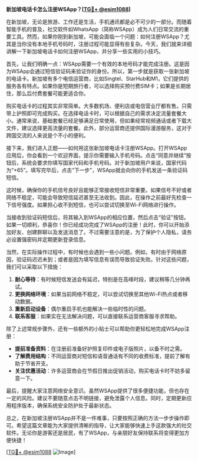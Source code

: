 **新加坡电话卡怎么注册WSApp？[[TG💪+ @esim1088](https://t.me/s/esim1088)]**

在新加坡，无论是旅游、工作还是生活，手机通讯都是必不可少的一部分。而随着智能手机的普及，社交软件如WhatsApp（简称WSApp）成为人们日常交流的重要工具。然而，如果你刚到新加坡，可能会面临一个问题：如何注册WSApp？尤其是当你没有本地手机号码时，注册过程可能显得有些复杂。今天，我们就来详细讲解一下新加坡电话卡如何注册WSApp，并分享一些实用的小技巧。

首先，让我们明确一点：WSApp需要一个有效的本地号码才能完成注册。这是因为WSApp会通过短信验证码来验证你的身份。所以，第一步就是获取一张新加坡的电话卡。新加坡有多个电信运营商，比如Singtel、StarHub和M1，它们提供的服务各有特点。如果你是短期旅行者，可以选择购买预付费SIM卡；如果是长期居住，那么后付费套餐可能更适合你。

购买电话卡的过程其实非常简单。大多数机场、便利店或电信营业厅都有售。只需带上护照即可完成购买。在选择电话卡时，可以根据自己的需求决定流量套餐大小。通常来说，基础套餐已经足够满足日常使用，但如果经常视频通话或者下载大文件，建议选择更高流量的套餐。此外，部分运营商还提供国际漫游服务，这对于跨国交流的人来说是个不小的便利。

接下来，我们进入正题——如何用这张新加坡电话卡注册WSApp。打开WSApp应用后，你会看到一个欢迎界面，提示你需要输入手机号码。点击“同意并继续”按钮后，系统会要求你填写国家代码和手机号码。对于新加坡用户来说，国家代码为“+65”。填写完毕后，点击“下一步”，WSApp就会向你的手机发送一条验证码短信。

这时候，确保你的手机信号良好且能够正常接收短信非常重要。如果信号不好或者网络不稳定，可能会导致短信延迟甚至无法收到。因此，在操作之前最好先检查一下信号强度。如果担心收不到短信，也可以尝试切换至Wi-Fi网络进行操作。

当接收到验证码短信后，将其输入到WSApp的相应位置，然后点击“验证”按钮。如果一切顺利，恭喜你！你已经成功完成了WSApp的注册！此时，你可以开始添加好友、创建群聊以及发送消息了。不过需要注意的是，为了保护个人隐私，请务必设置强密码并定期更新登录信息。

当然，在实际操作过程中，有时候也会遇到一些小问题。例如，有时由于网络原因，验证码迟迟未到；或者是因为填写信息有误而导致验证失败。针对这些问题，我们可以采取以下措施：

1. **耐心等待**：有时候短信发送会有延迟，特别是在高峰时段，建议稍等几分钟再试。
2. **更换网络环境**：如果当前网络不稳定，可以尝试切换至其他Wi-Fi热点或者移动数据。
3. **重新启动设备**：偶尔重启手机也能解决一些临时性的问题。
4. **联系客服**：如果实在无法解决问题，可以直接联系运营商客服寻求帮助。

除了上述常规步骤外，还有一些额外的小贴士可以帮助你更轻松地完成WSApp注册：

- **提前准备资料**：在注册前准备好护照复印件或电子版照片，以备不时之需。
- **了解费用结构**：不同运营商对短信和语音通话有不同的收费标准，提前了解有助于节省开支。
- **关注优惠活动**：许多运营商会在节假日推出促销活动，购买电话卡时不妨多留意一下。

最后，提醒大家注意网络安全意识。虽然WSApp提供了很多便捷功能，但也存在一定的风险。建议不要随意点击不明链接，避免泄露个人信息。同时，定期更新应用程序版本，确保系统安全防护处于最新状态。

总之，在新加坡注册WSApp并不是一件难事，只要按照正确的方法一步步操作即可。希望这篇文章能为大家提供清晰的指导，让大家能够快速上手这款强大的社交软件。无论你是游客还是居民，有了WSApp，与亲朋好友保持联系将变得更加方便快捷！

[[TG💪+ @esim1088](https://t.me/s/esim1088) ![Image](https://i.postimg.cc/4NQfJmqS/Snipaste-2025-05-13-00-14-12.png)]